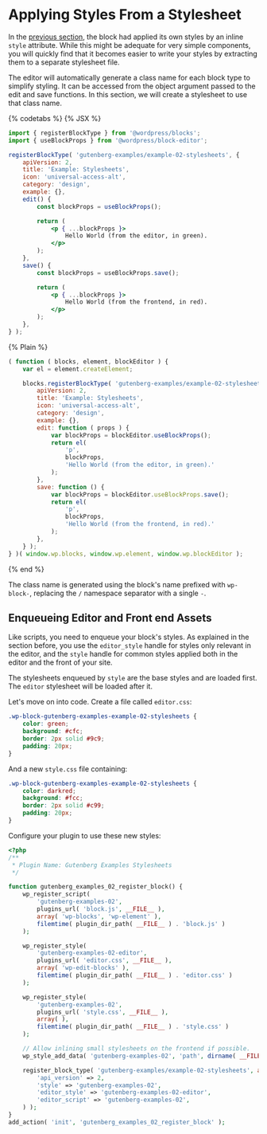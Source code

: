 # Applying Styles From a Stylesheet

In the [previous section](/docs/how-to-guides/block-tutorial/writing-your-first-block-type.md), the block had applied its own styles by an inline `style` attribute. While this might be adequate for very simple components, you will quickly find that it becomes easier to write your styles by extracting them to a separate stylesheet file.

The editor will automatically generate a class name for each block type to simplify styling. It can be accessed from the object argument passed to the edit and save functions. In this section, we will create a stylesheet to use that class name.

{% codetabs %}
{% JSX %}

```jsx
import { registerBlockType } from '@wordpress/blocks';
import { useBlockProps } from '@wordpress/block-editor';

registerBlockType( 'gutenberg-examples/example-02-stylesheets', {
	apiVersion: 2,
	title: 'Example: Stylesheets',
	icon: 'universal-access-alt',
	category: 'design',
	example: {},
	edit() {
		const blockProps = useBlockProps();

		return (
			<p { ...blockProps }>
				Hello World (from the editor, in green).
			</p>
		);
	},
	save() {
		const blockProps = useBlockProps.save();

		return (
			<p { ...blockProps }>
				Hello World (from the frontend, in red).
			</p>
		);
	},
} );
```

{% Plain %}

```js
( function ( blocks, element, blockEditor ) {
	var el = element.createElement;

	blocks.registerBlockType( 'gutenberg-examples/example-02-stylesheets', {
		apiVersion: 2,
		title: 'Example: Stylesheets',
		icon: 'universal-access-alt',
		category: 'design',
		example: {},
		edit: function ( props ) {
			var blockProps = blockEditor.useBlockProps();
			return el(
				'p',
				blockProps,
				'Hello World (from the editor, in green).'
			);
		},
		save: function () {
			var blockProps = blockEditor.useBlockProps.save();
			return el(
				'p',
				blockProps,
				'Hello World (from the frontend, in red).'
			);
		},
	} );
} )( window.wp.blocks, window.wp.element, window.wp.blockEditor );
```

{% end %}

The class name is generated using the block's name prefixed with `wp-block-`, replacing the `/` namespace separator with a single `-`.

## Enqueueing Editor and Front end Assets

Like scripts, you need to enqueue your block's styles. As explained in the section before, you use the `editor_style` handle for styles only relevant in the editor, and the `style` handle for common styles applied both in the editor and the front of your site.

The stylesheets enqueued by `style` are the base styles and are loaded first. The `editor` stylesheet will be loaded after it.

Let's move on into code. Create a file called `editor.css`:

```css
.wp-block-gutenberg-examples-example-02-stylesheets {
	color: green;
	background: #cfc;
	border: 2px solid #9c9;
	padding: 20px;
}
```

And a new `style.css` file containing:

```css
.wp-block-gutenberg-examples-example-02-stylesheets {
	color: darkred;
	background: #fcc;
	border: 2px solid #c99;
	padding: 20px;
}
```

Configure your plugin to use these new styles:

```php
<?php
/**
 * Plugin Name: Gutenberg Examples Stylesheets
 */

function gutenberg_examples_02_register_block() {
	wp_register_script(
		'gutenberg-examples-02',
		plugins_url( 'block.js', __FILE__ ),
		array( 'wp-blocks', 'wp-element' ),
		filemtime( plugin_dir_path( __FILE__ ) . 'block.js' )
	);

	wp_register_style(
		'gutenberg-examples-02-editor',
		plugins_url( 'editor.css', __FILE__ ),
		array( 'wp-edit-blocks' ),
		filemtime( plugin_dir_path( __FILE__ ) . 'editor.css' )
	);

	wp_register_style(
		'gutenberg-examples-02',
		plugins_url( 'style.css', __FILE__ ),
		array( ),
		filemtime( plugin_dir_path( __FILE__ ) . 'style.css' )
	);

	// Allow inlining small stylesheets on the frontend if possible.
	wp_style_add_data( 'gutenberg-examples-02', 'path', dirname( __FILE__ ) . '/style.css' );

	register_block_type( 'gutenberg-examples/example-02-stylesheets', array(
		'api_version' => 2,
		'style' => 'gutenberg-examples-02',
		'editor_style' => 'gutenberg-examples-02-editor',
		'editor_script' => 'gutenberg-examples-02',
	) );
}
add_action( 'init', 'gutenberg_examples_02_register_block' );
```
